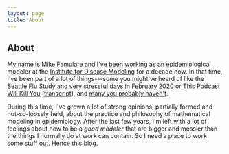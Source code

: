 ```yaml
---
layout: page
title: About
---
```


## About

My name is Mike Famulare and I've been working as an epidemiological modeler at the [Institute for Disease Modeling](www.idmod.org) for a decade now. In that time, I've been part of a lot of things---some you might've heard of like the [Seattle Flu Study](www.seattleflu.org) and [very stressful days in February 2020](https://www.nytimes.com/2020/03/01/health/coronavirus-washington-spread.html) or [This Podcast Will Kill You](https://thispodcastwillkillyou.com/2020/05/04/covid-19-chapter-11-modeling/) ([transcript](http://thispodcastwillkillyou.com/wp-content/uploads/2021/04/TPWKY-COVID-11-Modeling.pdf)), and [many you probably haven't](https://scholar.google.com/citations?hl=en&user=TPWwr18AAAAJ&view_op=list_works&sortby=pubdate).

During this time, I've grown a lot of strong opinions, partially formed and not-so-loosely held, about the practice and philosophy of mathematical modeling in epidemiology. After the last few years, I'm left with a lot of feelings about how to be a _good modeler_ that are bigger and messier than the things I normally do at work can contain. So I need a place to work some stuff out. Hence this blog.
